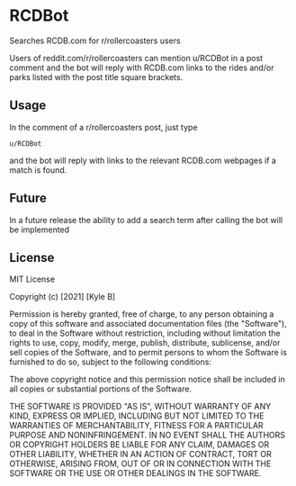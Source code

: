 # RCDBot
Searches RCDB.com for r/rollercoasters users

Users of reddit.com/r/rollercoasters can mention u/RCDBot in a post comment and the bot will reply with RCDB.com links to the rides and/or parks listed with the post title square brackets.

## Usage
In the comment of a r/rollercoasters post, just type
```reddit
u/RCDBot
```
and the bot will reply with links to the relevant RCDB.com webpages if a match is found.

## Future
In a future release the ability to add a search term after calling the bot will be implemented

## License
MIT License

Copyright (c) [2021] [Kyle B]

Permission is hereby granted, free of charge, to any person obtaining a copy
of this software and associated documentation files (the "Software"), to deal
in the Software without restriction, including without limitation the rights
to use, copy, modify, merge, publish, distribute, sublicense, and/or sell
copies of the Software, and to permit persons to whom the Software is
furnished to do so, subject to the following conditions:

The above copyright notice and this permission notice shall be included in all
copies or substantial portions of the Software.

THE SOFTWARE IS PROVIDED "AS IS", WITHOUT WARRANTY OF ANY KIND, EXPRESS OR
IMPLIED, INCLUDING BUT NOT LIMITED TO THE WARRANTIES OF MERCHANTABILITY,
FITNESS FOR A PARTICULAR PURPOSE AND NONINFRINGEMENT. IN NO EVENT SHALL THE
AUTHORS OR COPYRIGHT HOLDERS BE LIABLE FOR ANY CLAIM, DAMAGES OR OTHER
LIABILITY, WHETHER IN AN ACTION OF CONTRACT, TORT OR OTHERWISE, ARISING FROM,
OUT OF OR IN CONNECTION WITH THE SOFTWARE OR THE USE OR OTHER DEALINGS IN THE
SOFTWARE.
